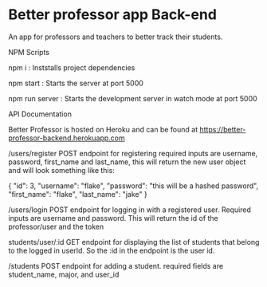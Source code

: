# Better professor app Back-end

An app for professors and teachers to better track their students. 

NPM Scripts

npm i : Inststalls project dependencies

npm start : Starts the server at port 5000

npm run server : Starts the development server in watch mode at port 5000

API Documentation

Better Professor is hosted on Heroku and can be found at
https://better-professor-backend.herokuapp.com

/users/register   POST endpoint for registering required inputs are username, password, first_name and last_name, this will return the new user object and will look something like this:

{
  "id": 3,
  "username": "flake",
  "password": "this will be a hashed password",
  "first_name": "flake",
  "last_name": "jake"
}

/users/login  POST endpoint for logging in with a registered user. Required inputs are username and password. This will return the id of the professor/user and the token

students/user/:id GET endpoint for displaying the list of students that belong to the logged in userId. So the :id in the endpoint is the user id.

/students POST endpoint for adding a student. required fields are student_name, major, and user_id













